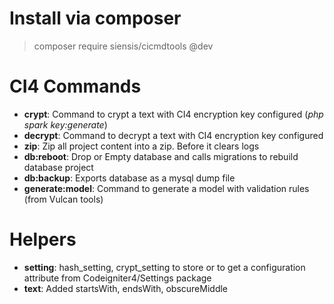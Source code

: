 # Install via composer

> composer require siensis/cicmdtools @dev 

# CI4 Commands

- __crypt__: Command to crypt a text with CI4 encryption key configured (_php spark key:generate_)
- __decrypt__: Command to decrypt a text with CI4 encryption key configured
- __zip__: Zip all project content into a zip. Before it clears logs
- __db:reboot__: Drop or Empty database and calls migrations to rebuild database project
- __db:backup__: Exports database as a mysql dump file
- __generate:model__: Command to generate a model with validation rules (from Vulcan tools)

# Helpers

- __setting__: hash_setting, crypt_setting to store or to get a configuration attribute from Codeigniter4/Settings package
- __text__: Added startsWith, endsWith, obscureMiddle